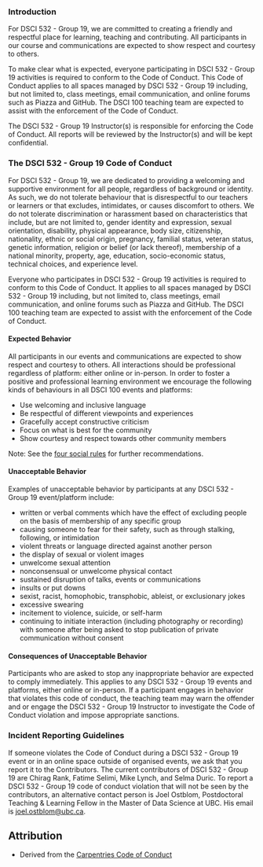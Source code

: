 ### Introduction
For DSCI 532 - Group 19, we are committed to creating a friendly and respectful place for learning, teaching and contributing. 
All participants in our course and communications are expected to show respect and courtesy to others.

To make clear what is expected, everyone participating in DSCI 532 - Group 19 activities is required to conform to the Code of Conduct. 
This Code of Conduct applies to all spaces managed by DSCI 532 - Group 19 including, but not limited to, class meetings, email communication, and online forums such as Piazza and GitHub. The DSCI 100 teaching team are expected to assist with the enforcement of the Code of Conduct.

The DSCI 532 - Group 19 Instructor(s) is responsible for enforcing the Code of Conduct. All reports will be reviewed by the Instructor(s) and will be kept confidential.

### The DSCI 532 - Group 19 Code of Conduct
For DSCI 532 - Group 19, we are dedicated to providing a welcoming and supportive environment for all people, regardless of background or identity. As such, we do not tolerate behaviour that is disrespectful to our teachers or learners or that excludes, intimidates, or causes discomfort to others. We do not tolerate discrimination or harassment based on characteristics that include, but are not limited to, gender identity and expression, sexual orientation, disability, physical appearance, body size, citizenship, nationality, ethnic or social origin, pregnancy, familial status, veteran status, genetic information, religion or belief (or lack thereof), membership of a national minority, property, age, education, socio-economic status, technical choices, and experience level.

Everyone who participates in DSCI 532 - Group 19 activities is required to conform to this Code of Conduct. It applies to all spaces managed by DSCI 532 - Group 19 including, but not limited to, class meetings, email communication, and online forums such as Piazza and GitHub. The DSCI 100 teaching team are expected to assist with the enforcement of the Code of Conduct. 

#### Expected Behavior

All participants in our events and communications are expected to show respect and courtesy to others. All interactions should be professional regardless of platform: either online or in-person. In order to foster a positive and professional learning environment we encourage the following kinds of behaviours in all DSCI 100 events and platforms:

- Use welcoming and inclusive language
- Be respectful of different viewpoints and experiences
- Gracefully accept constructive criticism
- Focus on what is best for the community
- Show courtesy and respect towards other community members

Note: See the [four social rules](https://www.recurse.com/manual#sub-sec-social-rules) for further recommendations.

#### Unacceptable Behavior

Examples of unacceptable behavior by participants at any DSCI 532 - Group 19 event/platform include:

- written or verbal comments which have the effect of excluding people on the basis of membership of any specific group
- causing someone to fear for their safety, such as through stalking, following, or intimidation
- violent threats or language directed against another person
- the display of sexual or violent images
- unwelcome sexual attention
- nonconsensual or unwelcome physical contact
- sustained disruption of talks, events or communications
- insults or put downs
- sexist, racist, homophobic, transphobic, ableist, or exclusionary jokes
- excessive swearing
- incitement to violence, suicide, or self-harm
- continuing to initiate interaction (including photography or recording) with someone after being asked to stop
publication of private communication without consent

#### Consequences of Unacceptable Behavior

Participants who are asked to stop any inappropriate behavior are expected to comply immediately. This applies to any DSCI 532 - Group 19 events and platforms, either online or in-person. If a participant engages in behavior that violates this code of conduct, the teaching team may warn the offender and or engage the DSCI 532 - Group 19 Instructor to investigate the Code of Conduct violation and impose appropriate sanctions.

### Incident Reporting Guidelines

If someone violates the Code of Conduct during a DSCI 532 - Group 19 event or in an online space outside of organised events, we ask that you report it to the Contributors. The current contributors of DSCI 532 - Group 19 are Chirag Rank, Fatime Selimi, Mike Lynch, and Selma Duric. To report a DSCI 532 - Group 19 code of conduct violation that will not be seen by the contributors, an alternative contact person is Joel Ostblom, Postdoctoral Teaching & Learning Fellow in the Master of Data Science at UBC. His email is joel.ostblom@ubc.ca.

## Attribution 
- Derived from the [Carpentries Code of Conduct](https://docs.carpentries.org/topic_folders/policies/code-of-conduct.html)
